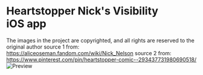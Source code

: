 # Heartstopper Nick's Visibility iOS app
The images in the project are copyrighted, and all rights are reserved to the original author
source 1 from: https://aliceoseman.fandom.com/wiki/Nick_Nelson
source 2 from: https://www.pinterest.com/pin/heartstopper-comic--293437731980690518/
![Preview]([https://octodex.github.com/images/minion.png](https://github.com/bemywang/Nick_Heartstopper/blob/main/preview.gif?raw=true)https://github.com/bemywang/Nick_Heartstopper/blob/main/preview.gif?raw=true)
